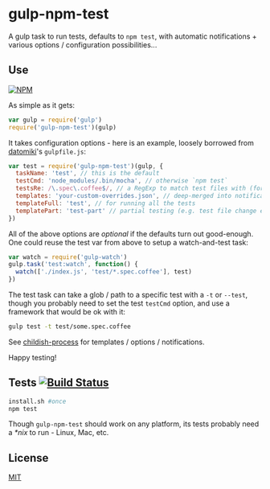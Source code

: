 # gulp-npm-test

A gulp task to run tests, defaults to `npm test`,
with automatic notifications + various options / configuration possibilities...

## Use

[![NPM](https://nodei.co/npm/gulp-npm-test.png?mini=true)](https://www.npmjs.org/package/gulp-npm-test)

As simple as it gets:

```javascript
var gulp = require('gulp')
require('gulp-npm-test')(gulp)
```

It takes configuration options - here is an example, loosely borrowed from
[datomiki](https://github.com/datomicon/datomiki)'s `gulpfile.js`:

```javascript
var test = require('gulp-npm-test')(gulp, {
  taskName: 'test', // this is the default
  testCmd: 'node_modules/.bin/mocha', // otherwise `npm test`
  testsRe: /\.spec\.coffee$/, // a RegExp to match test files with (for watching)
  templates: 'your-custom-overrides.json', // deep-merged into notifications.json
  templateFull: 'test', // for running all the tests
  templatePart: 'test-part' // partial testing (e.g. test file change event)
})
```

All of the above options are _optional_ if the defaults turn out good-enough.
One could reuse the test var from above to setup a watch-and-test task:

```javascript
var watch = require('gulp-watch')
gulp.task('test:watch', function() {
  watch(['./index.js', 'test/*.spec.coffee'], test)
})
```

The test task can take a glob / path to a specific test with a `-t` or `--test`,
though you probably need to set the test `testCmd` option, and use a framework
that would be ok with it:

```sh
gulp test -t test/some.spec.coffee
```

See [childish-process](https://github.com/orlin/childish-process)
for templates / options / notifications.

Happy testing!

## Tests [![Build Status](https://img.shields.io/travis/orlin/gulp-npm-test.svg?style=flat)](http://travis-ci.org/orlin/gulp-npm-test)

```sh
install.sh #once
npm test
```

Though `gulp-npm-test` should work on any platform, its tests probably
need a _*nix_ to run - Linux, Mac, etc.

## License

[MIT](http://orlin.mit-license.org)
